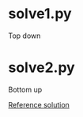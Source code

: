 # solve1.py

Top down

# solve2.py

Bottom up

[Reference solution](https://www.hackerrank.com/rest/contests/master/challenges/coin-change/hackers/schylock/download_solution)
